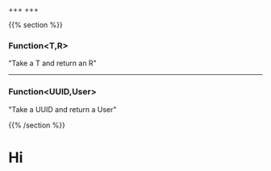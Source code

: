 +++
+++

{{% section %}}
### Function&lt;T,R&gt;
"Take a T and return an R"

---
### Function&lt;UUID,User&gt;
"Take a UUID and return a User"

{{% /section %}}


# Hi
